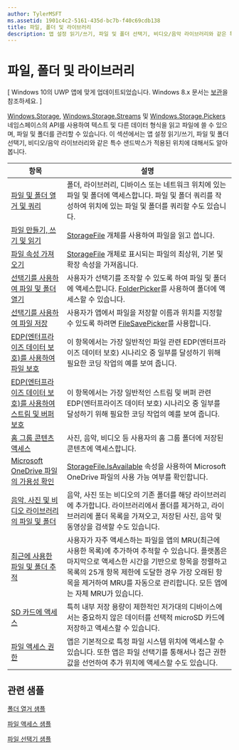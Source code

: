 ```yaml
---
author: TylerMSFT
ms.assetid: 1901c4c2-5161-435d-bc7b-f40c69cdb138
title: 파일, 폴더 및 라이브러리
description: 앱 설정 읽기/쓰기, 파일 및 폴더 선택기, 비디오/음악 라이브러리와 같은 특수 샌드박스가 적용된 위치에 대해 알아봅니다.
---
```

 # 파일, 폴더 및 라이브러리

\[ Windows 10의 UWP 앱에 맞게 업데이트되었습니다. Windows 8.x 문서는 [보관](http://go.microsoft.com/fwlink/p/?linkid=619132)을 참조하세요. \]

[Windows.Storage](https://msdn.microsoft.com/library/windows/apps/br227346), [Windows.Storage.Streams](https://msdn.microsoft.com/library/windows/apps/br241791) 및 [Windows.Storage.Pickers](https://msdn.microsoft.com/library/windows/apps/br207928) 네임스페이스의 API를 사용하여 텍스트 및 다른 데이터 형식을 읽고 파일에 쓸 수 있으며, 파일 및 폴더를 관리할 수 있습니다. 이 섹션에서는 앱 설정 읽기/쓰기, 파일 및 폴더 선택기, 비디오/음악 라이브러리와 같은 특수 샌드박스가 적용된 위치에 대해서도 알아봅니다.

| 항목 | 설명  |
|-------|--------------|
| [파일 및 폴더 열거 및 쿼리](quickstart-listing-files-and-folders.md) | 폴더, 라이브러리, 디바이스 또는 네트워크 위치에 있는 파일 및 폴더에 액세스합니다. 파일 및 폴더 쿼리를 작성하여 위치에 있는 파일 및 폴더를 쿼리할 수도 있습니다. |
| [파일 만들기, 쓰기 및 읽기](quickstart-reading-and-writing-files.md) | [StorageFile](https://msdn.microsoft.com/library/windows/apps/br227171) 개체를 사용하여 파일을 읽고 씁니다. |
| [파일 속성 가져오기](quickstart-getting-file-properties.md) | [StorageFile](https://msdn.microsoft.com/library/windows/apps/br227171) 개체로 표시되는 파일의 최상위, 기본 및 확장 속성을 가져옵니다. |
| [선택기를 사용하여 파일 및 폴더 열기](quickstart-using-file-and-folder-pickers.md) | 사용자가 선택기를 조작할 수 있도록 하여 파일 및 폴더에 액세스합니다. [FolderPicker](https://msdn.microsoft.com/library/windows/apps/br207881)를 사용하여 폴더에 액세스할 수 있습니다. |
| [선택기를 사용하여 파일 저장](quickstart-save-a-file-with-a-picker.md) | 사용자가 앱에서 파일을 저장할 이름과 위치를 지정할 수 있도록 하려면 [FileSavePicker](https://msdn.microsoft.com/library/windows/apps/br207871)를 사용합니다. |
| [EDP(엔터프라이즈 데이터 보호)를 사용하여 파일 보호](protect-your-enterprise-data-with-edp.md) | 이 항목에서는 가장 일반적인 파일 관련 EDP(엔터프라이즈 데이터 보호) 시나리오 중 일부를 달성하기 위해 필요한 코딩 작업의 예를 보여 줍니다. |
| [EDP(엔터프라이즈 데이터 보호)를 사용하여 스트림 및 버퍼 보호](use-edp-to-protect-streams-and-buffers.md) | 이 항목에서는 가장 일반적인 스트림 및 버퍼 관련 EDP(엔터프라이즈 데이터 보호) 시나리오 중 일부를 달성하기 위해 필요한 코딩 작업의 예를 보여 줍니다. |
| [홈 그룹 콘텐츠 액세스](quickstart-accessing-homegroup-content.md) | 사진, 음악, 비디오 등 사용자의 홈 그룹 폴더에 저장된 콘텐츠에 액세스합니다. |
| [Microsoft OneDrive 파일의 가용성 확인](quickstart-determining-availability-of-microsoft-onedrive-files.md) | [StorageFile.IsAvailable](https://msdn.microsoft.com/en-us/library/windows/apps/windows.storage.storagefile.isavailable.aspx) 속성을 사용하여 Microsoft OneDrive 파일의 사용 가능 여부를 확인합니다. |
| [음악, 사진 및 비디오 라이브러리의 파일 및 폴더](quickstart-managing-folders-in-the-music-pictures-and-videos-libraries.md) | 음악, 사진 또는 비디오의 기존 폴더를 해당 라이브러리에 추가합니다. 라이브러리에서 폴더를 제거하고, 라이브러리에 폴더 목록을 가져오고, 저장된 사진, 음악 및 동영상을 검색할 수도 있습니다. |
| [최근에 사용한 파일 및 폴더 추적](how-to-track-recently-used-files-and-folders.md) | 사용자가 자주 액세스하는 파일을 앱의 MRU(최근에 사용한 목록)에 추가하여 추적할 수 있습니다. 플랫폼은 마지막으로 액세스한 시간을 기반으로 항목을 정렬하고 목록의 25개 항목 제한에 도달한 경우 가장 오래된 항목을 제거하여 MRU를 자동으로 관리합니다. 모든 앱에는 자체 MRU가 있습니다. |
| [SD 카드에 액세스](access-the-sd-card.md) | 특히 내부 저장 용량이 제한적인 저가대의 디바이스에서는 중요하지 않은 데이터를 선택적 microSD 카드에 저장하고 액세스할 수 있습니다. |
| [파일 액세스 권한](file-access-permissions.md) | 앱은 기본적으로 특정 파일 시스템 위치에 액세스할 수 있습니다. 또한 앱은 파일 선택기를 통해서나 접근 권한 값을 선언하여 추가 위치에 액세스할 수도 있습니다. |

## 관련 샘플
[폴더 열거 샘플](http://go.microsoft.com/fwlink/p/?linkid=619993)

[파일 액세스 샘플](http://go.microsoft.com/fwlink/p/?linkid=619995)

[파일 선택기 샘플](http://go.microsoft.com/fwlink/p/?linkid=619994)
 

 






<!--HONumber=May16_HO2-->


